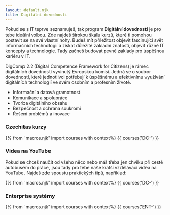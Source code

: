```yaml
---
layout: default.njk
title: Digitální dovednosti
---
```


Pokud se s IT teprve seznamuješ, tak program **Digitální dovednosti** je pro tebe ideální volbou. Zde najdeš širokou škálu kurzů, které ti pomohou postavit se na své vlastní nohy. Budeš mít příležitost objevit fascinující svět informačních technologií a získat důležité základní znalosti, objevit různé IT koncepty a technologie. Tady začneš budovat pevné základy pro úspěšnou kariéru v IT.

DigComp 2.2 (Digital Competence Framework for Citizens) je rámec digitálních dovedností vyvinutý Evropskou komisí. Jedná se o soubor dovedností, které jednotlivci potřebují k úspěšnému a efektivnímu využívání digitálních technologií ve svém osobním a profesním životě. 
- Informační a datová gramotnost
- Komunikace a spolupráce
- Tvorba digitálního obsahu
- Bezpečnost a ochrana soukromí 
- Řešení problémů a inovace

### Czechitas kurzy
{% from 'macros.njk' import courses with context%}
{{ courses('DC-') }}

### Videa na YouTube
Pokud se chceš naučit od všeho něco nebo máš třeba jen chvilku při cestě autobusem do práce, jsou tady pro tebe naše kratší vzdělávací videa na YouTube. Najdeš zde spoustu praktických tipů, například:

{% from 'macros.njk' import courses with context%}
{{ courses('DC-') }}

### Enterprise systémy
{% from 'macros.njk' import courses with context%}
{{ courses('ENT-') }}